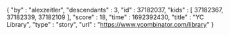 {
  "by" : "alexzeitler",
  "descendants" : 3,
  "id" : 37182037,
  "kids" : [ 37182367, 37182339, 37182109 ],
  "score" : 18,
  "time" : 1692392430,
  "title" : "YC Library",
  "type" : "story",
  "url" : "https://www.ycombinator.com/library"
}
